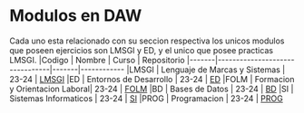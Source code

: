 # Modulos en DAW
Cada uno esta relacionado con su seccion respectiva los unicos modulos que poseen ejercicios son LMSGI y ED, y el unico que posee practicas LMSGI.
|Codigo | Nombre                         | Curso | Repositorio
|-------|--------------------------------|-------|------------
|LMSGI  | Lenguaje de Marcas y Sistemas  | 23-24 | [LMSGI](LMSGI)
|ED     | Entornos de Desarrollo         | 23-24 | [ED](ED)
|FOLM   | Formacion y Orientacion Laboral| 23-24 | [FOLM](FOLM)
|BD     | Bases de Datos                 | 23-24 | [BD](BD)
|SI     | Sistemas Informaticos          | 23-24 | [SI](SI)
|PROG   | Programacion                   | 23-24 | [PROG](PROG)
